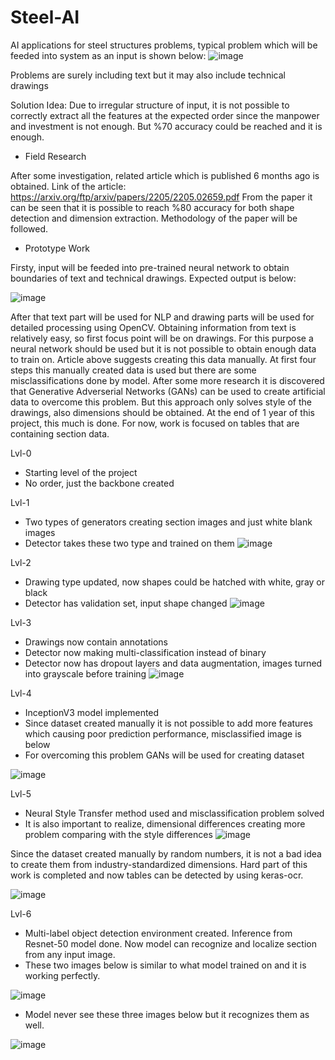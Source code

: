 # Steel-AI
 AI applications for steel structures problems, typical problem which will be feeded into system as an input is shown below:
![image](https://user-images.githubusercontent.com/80748060/195896003-9210d54f-f406-45d6-a5e2-d4e115f6e306.png)

Problems are surely including text but it may also include technical drawings

Solution Idea:
Due to irregular structure of  input, it is not possible to correctly extract all the features at the expected order since the manpower and investment is not enough. But %70 accuracy could be reached and it is enough.
- Field Research


After some investigation, related article which is published 6 months ago is obtained. Link of the article: https://arxiv.org/ftp/arxiv/papers/2205/2205.02659.pdf
From the paper it can be seen that it is possible to reach %80 accuracy for both shape detection and dimension extraction. Methodology of the paper will be followed.

- Prototype Work


Firsty, input will be feeded into pre-trained neural network to obtain boundaries of text and technical drawings. Expected output is below:


![image](https://user-images.githubusercontent.com/80748060/195900272-a7040dc0-1da9-4651-9244-26f427b5f208.png)



After that text part will be used for NLP and drawing parts will be used for detailed processing using OpenCV. Obtaining information from text is relatively easy, so first focus point will be on drawings.
For this purpose a neural network should be used but it is not possible to obtain enough data to train on. Article above suggests creating this data manually. At first four steps this manually created data is used but there are some misclassifications done by model. After some more research it is discovered that Generative Adverserial Networks (GANs) can be used to create artificial data to overcome this problem. But this approach only solves style of the drawings, also dimensions should be obtained. At the end of 1 year of this project, this much is done. For now, work is focused on tables that are containing section data.

 Lvl-0
 - Starting level of the project
 - No order, just the backbone created
 
 Lvl-1
 - Two types of generators creating section images and just white blank images
 - Detector takes these two type and trained on them
 ![image](https://user-images.githubusercontent.com/80748060/193341808-57f6309e-774e-4635-aa0c-1c533b789d7f.png)



 
 Lvl-2
 - Drawing type updated, now shapes could be hatched with white, gray or black
 - Detector has validation set, input shape changed
 ![image](https://user-images.githubusercontent.com/80748060/193342306-cac40d9f-0dd2-4444-8aa3-7fbfb608fc77.png)



 
 
 
 Lvl-3
 - Drawings now contain annotations
 - Detector now making multi-classification instead of binary
 - Detector now has dropout layers and data augmentation, images turned into grayscale before training
 ![image](https://user-images.githubusercontent.com/80748060/193342952-7ddb6787-433a-4064-8a9e-91f33946c2f6.png)

 
 

Lvl-4
 - InceptionV3 model implemented
 - Since dataset created manually it is not possible to add more features which causing poor prediction performance, misclassified image is below
 - For overcoming this problem GANs will be used for creating dataset
 
![image](https://user-images.githubusercontent.com/80748060/193355486-2a883f0d-8aba-441f-9032-f7a16fe36a53.png)

Lvl-5
 - Neural Style Transfer method used and misclassification problem solved
 - It is also important to realize, dimensional differences creating more problem comparing with the style differences
 ![image](https://user-images.githubusercontent.com/80748060/194715308-389e6a86-3d78-4004-8575-e8266c5ed145.png)
 
 
 Since the dataset created manually by random numbers, it is not a bad idea to create them from industry-standardized dimensions. Hard part of this work is completed and now tables can be detected by using keras-ocr.
 
 
 ![image](https://user-images.githubusercontent.com/80748060/197308936-01d3a045-c170-4982-b54d-66ff1f7cc910.png)


Lvl-6
 - Multi-label object detection environment created. Inference from Resnet-50 model done. Now model can recognize and localize section from any input image.
 - These two images below is similar to what model trained on and it is working perfectly.
 
 ![image](https://user-images.githubusercontent.com/80748060/206924613-1095ca88-767b-45bb-8ec8-bc9f9a94a8ad.png)


- Model never see these three images below but it recognizes them as well.

![image](https://user-images.githubusercontent.com/80748060/206924660-0e4a2473-878b-48de-a75f-8bdd2241a547.png)


 

